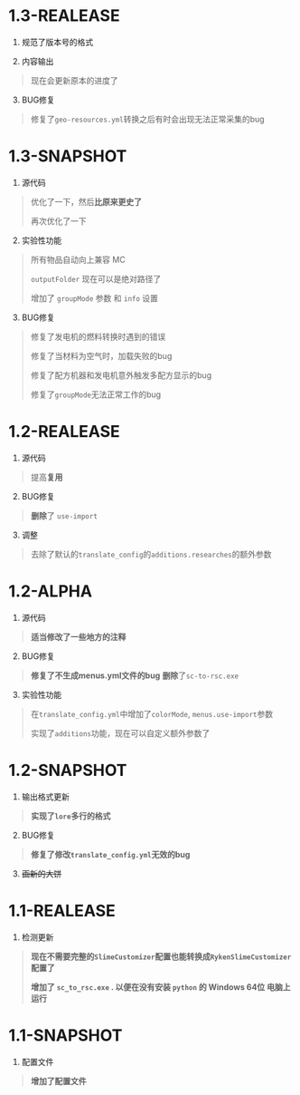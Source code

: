 # 1.3-REALEASE

1. 规范了版本号的格式

2. 内容输出

  > 现在会更新原本的进度了

3. BUG修复

  > 修复了`geo-resources.yml`转换之后有时会出现无法正常采集的bug

# 1.3-SNAPSHOT

1. 源代码

  > 优化了一下，然后**比原来更史了**
  >
  > 再次优化了一下

2. 实验性功能

  > 所有物品自动向上兼容 MC
  >
  > `outputFolder` 现在可以是绝对路径了
  >
  > 增加了 `groupMode` 参数 和 `info` 设置

3. BUG修复

  > 修复了发电机的燃料转换时遇到的错误
  >
  > 修复了当材料为空气时，加载失败的bug
  >
  > 修复了配方机器和发电机意外触发多配方显示的bug
  >
  > 修复了`groupMode`无法正常工作的bug

# 1.2-REALEASE

1. 源代码

  > 提高**复用**

2. BUG修复

  > **删除**了 `use-import`

3. 调整

  > 去除了默认的`translate_config`的`additions.researches`的额外参数

# 1.2-ALPHA

1. 源代码

  > **适当修改了一些地方的注释**

2. BUG修复

  > **修复了不生成menus.yml文件的bug**
  > **删除**了`sc-to-rsc.exe`

3. 实验性功能

  > 在`translate_config.yml`中增加了`colorMode`, `menus.use-import`参数
  >
  > 实现了`additions`功能，现在可以自定义额外参数了

# 1.2-SNAPSHOT

1. 输出格式更新

  > **实现了`lore`多行的格式**

2. BUG修复

  > **修复了修改`translate_config.yml`无效的bug**

3. ~~画新的大饼~~

# 1.1-REALEASE

1. 检测更新

  > **现在不需要完整的`SlimeCustomizer`配置也能转换成`RykenSlimeCustomizer`配置了**
  >
  > **增加了 `sc_to_rsc.exe` . 以便在没有安装 `python` 的 Windows 64位 电脑上运行**

# 1.1-SNAPSHOT

1. 配置文件

  > **增加了配置文件**

